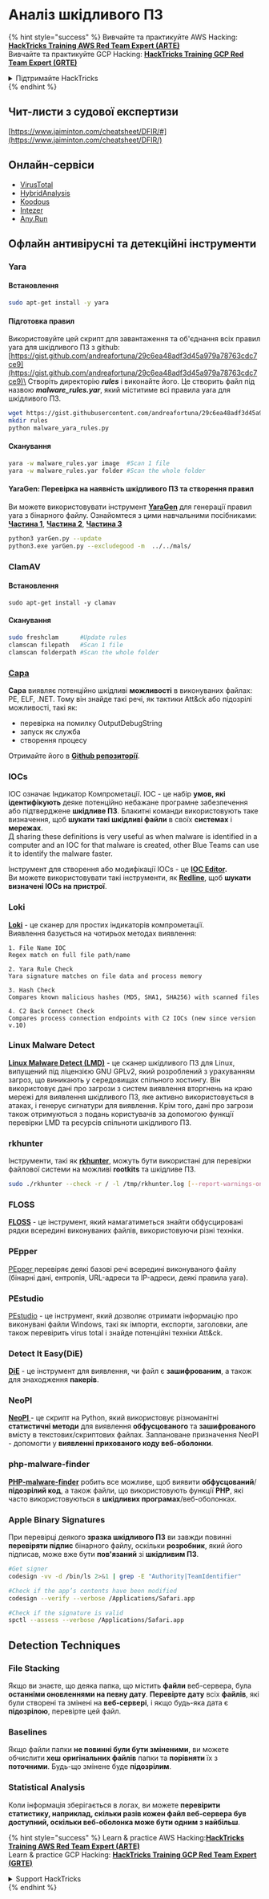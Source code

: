 # Аналіз шкідливого ПЗ

{% hint style="success" %}
Вивчайте та практикуйте AWS Hacking:<img src="/.gitbook/assets/arte.png" alt="" data-size="line">[**HackTricks Training AWS Red Team Expert (ARTE)**](https://training.hacktricks.xyz/courses/arte)<img src="/.gitbook/assets/arte.png" alt="" data-size="line">\
Вивчайте та практикуйте GCP Hacking: <img src="/.gitbook/assets/grte.png" alt="" data-size="line">[**HackTricks Training GCP Red Team Expert (GRTE)**<img src="/.gitbook/assets/grte.png" alt="" data-size="line">](https://training.hacktricks.xyz/courses/grte)

<details>

<summary>Підтримайте HackTricks</summary>

* Перевірте [**плани підписки**](https://github.com/sponsors/carlospolop)!
* **Приєднуйтесь до** 💬 [**групи Discord**](https://discord.gg/hRep4RUj7f) або [**групи Telegram**](https://t.me/peass) або **слідкуйте** за нами в **Twitter** 🐦 [**@hacktricks\_live**](https://twitter.com/hacktricks\_live)**.**
* **Діліться хакерськими трюками, надсилаючи PR до** [**HackTricks**](https://github.com/carlospolop/hacktricks) та [**HackTricks Cloud**](https://github.com/carlospolop/hacktricks-cloud) репозиторіїв на github.

</details>
{% endhint %}

## Чит-листи з судової експертизи

[https://www.jaiminton.com/cheatsheet/DFIR/#](https://www.jaiminton.com/cheatsheet/DFIR/)

## Онлайн-сервіси

* [VirusTotal](https://www.virustotal.com/gui/home/upload)
* [HybridAnalysis](https://www.hybrid-analysis.com)
* [Koodous](https://koodous.com)
* [Intezer](https://analyze.intezer.com)
* [Any.Run](https://any.run/)

## Офлайн антивірусні та детекційні інструменти

### Yara

#### Встановлення
```bash
sudo apt-get install -y yara
```
#### Підготовка правил

Використовуйте цей скрипт для завантаження та об'єднання всіх правил yara для шкідливого ПЗ з github: [https://gist.github.com/andreafortuna/29c6ea48adf3d45a979a78763cdc7ce9](https://gist.github.com/andreafortuna/29c6ea48adf3d45a979a78763cdc7ce9)\
Створіть директорію _**rules**_ і виконайте його. Це створить файл під назвою _**malware\_rules.yar**_, який міститиме всі правила yara для шкідливого ПЗ.
```bash
wget https://gist.githubusercontent.com/andreafortuna/29c6ea48adf3d45a979a78763cdc7ce9/raw/4ec711d37f1b428b63bed1f786b26a0654aa2f31/malware_yara_rules.py
mkdir rules
python malware_yara_rules.py
```
#### Сканування
```bash
yara -w malware_rules.yar image  #Scan 1 file
yara -w malware_rules.yar folder #Scan the whole folder
```
#### YaraGen: Перевірка на наявність шкідливого ПЗ та створення правил

Ви можете використовувати інструмент [**YaraGen**](https://github.com/Neo23x0/yarGen) для генерації правил yara з бінарного файлу. Ознайомтеся з цими навчальними посібниками: [**Частина 1**](https://www.nextron-systems.com/2015/02/16/write-simple-sound-yara-rules/), [**Частина 2**](https://www.nextron-systems.com/2015/10/17/how-to-write-simple-but-sound-yara-rules-part-2/), [**Частина 3**](https://www.nextron-systems.com/2016/04/15/how-to-write-simple-but-sound-yara-rules-part-3/)
```bash
python3 yarGen.py --update
python3.exe yarGen.py --excludegood -m  ../../mals/
```
### ClamAV

#### Встановлення
```
sudo apt-get install -y clamav
```
#### Сканування
```bash
sudo freshclam      #Update rules
clamscan filepath   #Scan 1 file
clamscan folderpath #Scan the whole folder
```
### [Capa](https://github.com/mandiant/capa)

**Capa** виявляє потенційно шкідливі **можливості** в виконуваних файлах: PE, ELF, .NET. Тому він знайде такі речі, як тактики Att\&ck або підозрілі можливості, такі як:

* перевірка на помилку OutputDebugString
* запуск як служба
* створення процесу

Отримайте його в [**Github репозиторії**](https://github.com/mandiant/capa).

### IOCs

IOC означає Індикатор Компрометації. IOC - це набір **умов, які ідентифікують** деяке потенційно небажане програмне забезпечення або підтверджене **шкідливе ПЗ**. Блакитні команди використовують таке визначення, щоб **шукати такі шкідливі файли** в своїх **системах** і **мережах**.\
Д sharing these definitions is very useful as when malware is identified in a computer and an IOC for that malware is created, other Blue Teams can use it to identify the malware faster.

Інструмент для створення або модифікації IOCs - це [**IOC Editor**](https://www.fireeye.com/services/freeware/ioc-editor.html)**.**\
Ви можете використовувати такі інструменти, як [**Redline**](https://www.fireeye.com/services/freeware/redline.html), щоб **шукати визначені IOCs на пристрої**.

### Loki

[**Loki**](https://github.com/Neo23x0/Loki) - це сканер для простих індикаторів компрометації.\
Виявлення базується на чотирьох методах виявлення:
```
1. File Name IOC
Regex match on full file path/name

2. Yara Rule Check
Yara signature matches on file data and process memory

3. Hash Check
Compares known malicious hashes (MD5, SHA1, SHA256) with scanned files

4. C2 Back Connect Check
Compares process connection endpoints with C2 IOCs (new since version v.10)
```
### Linux Malware Detect

[**Linux Malware Detect (LMD)**](https://www.rfxn.com/projects/linux-malware-detect/) - це сканер шкідливого ПЗ для Linux, випущений під ліцензією GNU GPLv2, який розроблений з урахуванням загроз, що виникають у середовищах спільного хостингу. Він використовує дані про загрози з систем виявлення вторгнень на краю мережі для виявлення шкідливого ПЗ, яке активно використовується в атаках, і генерує сигнатури для виявлення. Крім того, дані про загрози також отримуються з подань користувачів за допомогою функції перевірки LMD та ресурсів спільноти шкідливого ПЗ.

### rkhunter

Інструменти, такі як [**rkhunter**](http://rkhunter.sourceforge.net), можуть бути використані для перевірки файлової системи на можливі **rootkits** та шкідливе ПЗ.
```bash
sudo ./rkhunter --check -r / -l /tmp/rkhunter.log [--report-warnings-only] [--skip-keypress]
```
### FLOSS

[**FLOSS**](https://github.com/mandiant/flare-floss) - це інструмент, який намагатиметься знайти обфусцировані рядки всередині виконуваних файлів, використовуючи різні техніки.

### PEpper

[PEpper ](https://github.com/Th3Hurrican3/PEpper)перевіряє деякі базові речі всередині виконуваного файлу (бінарні дані, ентропія, URL-адреси та IP-адреси, деякі правила yara).

### PEstudio

[PEstudio](https://www.winitor.com/download) - це інструмент, який дозволяє отримати інформацію про виконувані файли Windows, такі як імпорти, експорти, заголовки, але також перевірить virus total і знайде потенційні техніки Att\&ck.

### Detect It Easy(DiE)

[**DiE**](https://github.com/horsicq/Detect-It-Easy/) - це інструмент для виявлення, чи файл є **зашифрованим**, а також для знаходження **пакерів**.

### NeoPI

[**NeoPI** ](https://github.com/CiscoCXSecurity/NeoPI) - це скрипт на Python, який використовує різноманітні **статистичні методи** для виявлення **обфусцованого** та **зашифрованого** вмісту в текстових/скриптових файлах. Заплановане призначення NeoPI - допомогти у **виявленні прихованого коду веб-оболонки**.

### **php-malware-finder**

[**PHP-malware-finder**](https://github.com/nbs-system/php-malware-finder) робить все можливе, щоб виявити **обфусцований**/**підозрілий код**, а також файли, що використовують функції **PHP**, які часто використовуються в **шкідливих програмах**/веб-оболонках.

### Apple Binary Signatures

При перевірці деякого **зразка шкідливого ПЗ** ви завжди повинні **перевіряти підпис** бінарного файлу, оскільки **розробник**, який його підписав, може вже бути **пов'язаний** зі **шкідливим ПЗ**.
```bash
#Get signer
codesign -vv -d /bin/ls 2>&1 | grep -E "Authority|TeamIdentifier"

#Check if the app’s contents have been modified
codesign --verify --verbose /Applications/Safari.app

#Check if the signature is valid
spctl --assess --verbose /Applications/Safari.app
```
## Detection Techniques

### File Stacking

Якщо ви знаєте, що деяка папка, що містить **файли** веб-сервера, була **останніми оновленнями на певну дату**. **Перевірте** **дату** всіх **файлів**, які були створені та змінені на **веб-сервері**, і якщо будь-яка дата є **підозрілою**, перевірте цей файл.

### Baselines

Якщо файли папки **не повинні були бути зміненими**, ви можете обчислити **хеш** **оригінальних файлів** папки та **порівняти** їх з **поточними**. Будь-що змінене буде **підозрілим**.

### Statistical Analysis

Коли інформація зберігається в логах, ви можете **перевірити статистику, наприклад, скільки разів кожен файл веб-сервера був доступний, оскільки веб-оболонка може бути одним з найбільш**.

{% hint style="success" %}
Learn & practice AWS Hacking:<img src="/.gitbook/assets/arte.png" alt="" data-size="line">[**HackTricks Training AWS Red Team Expert (ARTE)**](https://training.hacktricks.xyz/courses/arte)<img src="/.gitbook/assets/arte.png" alt="" data-size="line">\
Learn & practice GCP Hacking: <img src="/.gitbook/assets/grte.png" alt="" data-size="line">[**HackTricks Training GCP Red Team Expert (GRTE)**<img src="/.gitbook/assets/grte.png" alt="" data-size="line">](https://training.hacktricks.xyz/courses/grte)

<details>

<summary>Support HackTricks</summary>

* Check the [**subscription plans**](https://github.com/sponsors/carlospolop)!
* **Join the** 💬 [**Discord group**](https://discord.gg/hRep4RUj7f) or the [**telegram group**](https://t.me/peass) or **follow** us on **Twitter** 🐦 [**@hacktricks\_live**](https://twitter.com/hacktricks\_live)**.**
* **Share hacking tricks by submitting PRs to the** [**HackTricks**](https://github.com/carlospolop/hacktricks) and [**HackTricks Cloud**](https://github.com/carlospolop/hacktricks-cloud) github repos.

</details>
{% endhint %}
